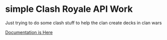 # simple Clash Royale API Work #

Just trying to do some clash stuff to help the clan create decks in clan wars

[Documentation is Here](https://docs.royaleapi.com/#/)

